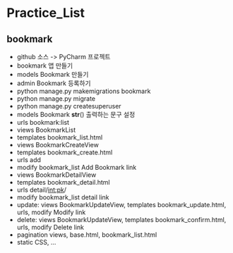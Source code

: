 # Practice_List
## bookmark
- github 소스 -> PyCharm 프로젝트
- bookmark 앱 만들기
- models Bookmark 만들기
- admin Bookmark 등록하기
- python manage.py makemigrations bookmark
- python manage.py migrate
- python manage.py createsuperuser
- models Bookmark __str__() 출력하는 문구 설정
- urls bookmark:list
- views BookmarkList
- templates bookmark_list.html
- views BookmarkCreateView
- templates bookmark_create.html
- urls add
- modify bookmark_list Add Bookmark link
- views BookmarkDetailView
- templates bookmark_detail.html
- urls detail/<int:pk>/
- modify bookmark_list detail link
- update: views BookmarkUpdateView, templates bookmark_update.html, urls, modify Modify link
- delete: views BookmarkUpdateView, templates bookmark_confirm.html, urls, modify Delete link
- pagination views, base.html, bookmark_list.html
- static CSS, ...